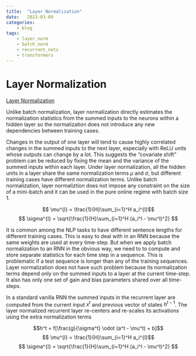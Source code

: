 ```yaml
---
title:  "Layer Normalization"
date:   2023-03-09
categories:
    - blog
tags: 
    - layer_norm
    - batch_norm
    - recurrent_nets
    - transformers
---
```


# Layer Normalization

[Layer Normalization](https://arxiv.org/pdf/1607.06450.pdf)

Unlike batch normalization, layer normalization directly
estimates the normalization statistics from the summed inputs to the neurons within a hidden layer
so the normalization does not introduce any new dependencies between training cases. 

Changes in the output of one layer will tend to cause highly correlated changes in the summed inputs to the next layer, especially with ReLU units whose outputs can change by a lot. This suggests the “covariate shift” problem can be reduced by fixing the mean and the variance of the summed inputs within each layer. Under layer normalization, all the hidden units in a layer share the same normalization terms $\mu$ and $\sigma$, but different training cases have different normalization terms. Unlike batch normalization, layer normaliztion does not impose any constraint on the size of a mini-batch and it can be used in
the pure online regime with batch size 1. 

$$ \mu^{l} = \frac{1}{H}\sum_{i=1}^H a_i^{l}$$
$$ \sigma^{l} = \sqrt{\frac{1}{H}\sum_{i=1}^H (a_i^l - \mu^l)^2} $$

It is common among the NLP tasks to have different sentence lengths for different training cases. This is easy to deal with in an RNN because the same weights are used at every time-step. But when we apply batch normalization to an RNN in the obvious way, we need to to compute and store separate statistics for each time step in a sequence. This is problematic if a test sequence is longer than any of the training sequences. Layer normalization does not have such problem because its normalization terms depend only on the summed inputs to a layer at the current time-step. It also has only one set of gain and bias parameters shared over all time-steps.

In a standard vanilla RNN the summed inputs in the recurrent layer are computed from the current input $x^t$ and previous vector of states $h^{t-1}$.  The layer normalized recurrent layer re-centers and re-scales its activations using the extra normalization
terms

$$h^t = f[\frac{g}{\sigma^t} \odot (a^t - \mu^t) + b]$$
$$ \mu^{l} = \frac{1}{H}\sum_{i=1}^H a_i^{l}$$
$$ \sigma^{l} = \sqrt{\frac{1}{H}\sum_{i=1}^H (a_i^l - \mu^l)^2} $$